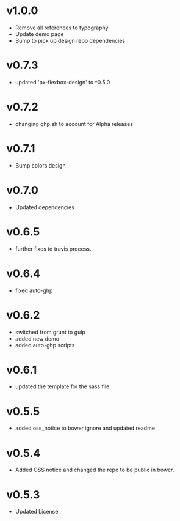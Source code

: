 v1.0.0
==================
* Remove all references to typography
* Update demo page
* Bump to pick up design repo dependencies

v0.7.3
==================
* updated 'px-flexbox-design' to ^0.5.0

v0.7.2
==================
* changing ghp.sh to account for Alpha releases

v0.7.1
==================
* Bump colors design

v0.7.0
==================
* Updated dependencies

v0.6.5
==============================
* further fixes to travis process.

v0.6.4
==============================
* fixed auto-ghp

v0.6.2
==============================
* switched from grunt to gulp
* added new demo
* added auto-ghp scripts

v0.6.1
==============================
* updated the template for the sass file.

v0.5.5
==============================
* added oss_notice to bower ignore and updated readme

v0.5.4
==============================
* Added OSS notice and changed the repo to be public in bower.

v0.5.3
=====================
* Updated License
